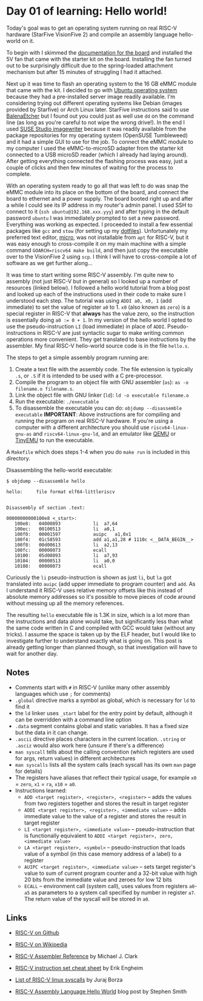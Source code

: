 # Day 01 of learning: Hello world!

Today's goal was to get an operating system running on real RISC-V hardware (StarFive VisionFive 2) and compile an assembly language hello-world on it.

To begin with I skimmed the [documentation for the board](https://doc-en.rvspace.org/VisionFive2/PDF/VisionFive2_QSG.pdf) and installed the 5V fan that came with the starter kit on the board. Installing the fan turned out to be surprisingly difficult due to the spring-loaded attachment mechanism but after 15 minutes of struggling I had it attached.

Next up it was time to flash an operating system to the 16 GB eMMC module that came with the kit. I decided to go with [Ubuntu operating system](https://wiki.ubuntu.com/RISC-V/StarFive%20VisionFive%202) because they had a pre-installed server image readily available. I'm considering trying out different operating systems like Debian (images provided by Starfive) or Arch Linux later.
StarFive instructions said to use [BalenaEtcher](https://etcher.balena.io/) but I found out you could just as well use `dd` on the command line (as long as you're careful to not wipe the wrong drive!). In the end I used [SUSE Studio imagewriter](https://software.opensuse.org/package/imagewriter) because it was readily available from the package repositories for my operating system (OpenSUSE Tumbleweed) and it had a simple GUI to use for the job. To connect the eMMC module to my computer I used the eMMC-to-microSD adapter from the starter kit connected to a USB microSD reader (which I already had laying around). After getting everything connected the flashing process was easy, just a couple of clicks and then few minutes of waiting for the process to complete.

With an operating system ready to go all that was left to do was snap the eMMC module into its place on the bottom of the board, and connect the board to ethernet and a power supply. The board booted right up and after a while I could see its IP address in my router's admin panel. I used SSH to connect to it (`ssh ubuntu@192.168.xxx.yyy`) and after typing in the default password `ubuntu` I was immediately prompted to set a new password. Everything was working as expected. I proceeded to install a few essential packages like `gcc` and `stow` (for setting up my [dotfiles](https://github.com/Andriamanitra/dotfiles)). Unfortunately my preferred text editor, [micro](https://github.com/zyedidia/micro), was not installable from `apt` for RISC-V, but it was easy enough to cross-compile it on my main machine with a simple command `GOARCH=riscv64 make build`, and then just copy the executable over to the VisionFive 2 using `scp`. I think I will have to cross-compile a lot of software as we get further along...

It was time to start writing some RISC-V assembly. I'm quite new to assembly (not just RISC-V but in general) so I looked up a number of resources (linked below). I followed a hello world tutorial from a blog post and looked up each of the instructions used in their code to make sure I understood each step. The tutorial was using `ADDI a0, x0, 1` (add immediate) to set the value of register `a0` to 1. `x0` (also known as `zero`) is a special register in RISC-V that **always** has the value zero, so the instruction is essentially doing `a0 := 0 + 1`. In my version of the hello world I opted to use the pseudo-instruction `LI` (load immediate) in place of `ADDI`. Pseudo-instructions in RISC-V are just syntactic sugar to make writing common operations more convenient. They get translated to base instructions by the assembler. My final RISC-V hello-world source code is in the file `hello.s`.

The steps to get a simple assembly program running are:
1. Create a text file with the assembly code. The file extension is typically `.s`, or `.S` if it is intended to be used with a C pre-processor.
1. Compile the program to an object file with GNU assembler (`as`): `as -o filename.o filename.s`.
1. Link the object file with GNU linker (`ld`): `ld -o executable filename.o`
1. Run the executable: `./executable`
1. To disassemble the executable you can do: `objdump --disassemble executable`
**IMPORTANT**: Above instructions are for compiling and running the program on real RISC-V hardware. If you're using a computer with a different architecture you should use `riscv64-linux-gnu-as` and `riscv64-linux-gnu-ld`, and an emulator like [QEMU](https://www.qemu.org/docs/master/system/target-riscv.html) or [TinyEMU](https://bellard.org/tinyemu/) to run the executable.

A `Makefile` which does steps 1-4 when you do `make run` is included in this directory.

Disassembling the hello-world executable:
```console
$ objdump --disassemble hello

hello:     file format elf64-littleriscv


Disassembly of section .text:

00000000000100e8 <_start>:
   100e8:	04000893          	li	a7,64
   100ec:	00100513          	li	a0,1
   100f0:	00001597          	auipc	a1,0x1
   100f4:	01c58593          	add	a1,a1,28 # 1110c <__DATA_BEGIN__>
   100f8:	00d00613          	li	a2,13
   100fc:	00000073          	ecall
   10100:	05d00893          	li	a7,93
   10104:	00000513          	li	a0,0
   10108:	00000073          	ecall
```

Curiously the `li` pseudo-instruction is shown as just `li`, but `la` got translated into `auipc` (add upper immediate to program counter) and `add`. As I understand it RISC-V uses relative memory offsets like this instead of absolute memory addresses so it's possible to move pieces of code around without messing up all the memory references.

The resulting `hello` executable file is 1.3K in size, which is a lot more than the instructions and data alone would take, but significantly less than what the same code written in C and compiled with GCC would take (without any tricks). I assume the space is taken up by the ELF header, but I would like to investigate further to understand exactly what is going on. This post is already getting longer than planned though, so that investigation will have to wait for another day.


## Notes

* Comments start with `#` in RISC-V (unlike many other assembly languages which use `;` for comments)
* `.global` directive marks a symbol as global, which is necessary for `ld` to find it
* the `ld` linker uses `_start` label for the entry point by default, although it can be overridden with a command line option
* `.data` segment contains global and static variables. It has a fixed size but the data in it can change.
* `.ascii` directive places characters in the current location. `.string` or `.asciz` would also work here (unsure if there's a difference)
* `man syscall` tells about the calling convention (which registers are used for args, return values) in different architectures
* `man syscalls` lists all the system calls (each syscall has its own `man` page for details)
* The registers have aliases that reflect their typical usage, for example `x0` = `zero`, `x1` = `ra`, `x10` = `a0`.
* Instructions learned:
    * `ADD <target register>, <register>, <register>` – adds the values from two registers together and stores the result in target register
    * `ADDI <target register>, <register>, <immediate value>` – adds immediate value to the value of a register and stores the result in target register
    * `LI <target register>, <immediate value>` – pseudo-instruction that is functionally equivalent to `ADDI <target register>, zero, <immediate value>`
    * `LA <target register>, <symbol>` – pseudo-instruction that loads value of a symbol (in this case memory address of a label) to a register
    * `AUIPC <target register>, <immediate value>` – sets target register's value to sum of current program counter and a 32-bit value with high 20 bits from the immediate value and zeroes for low 12 bits
    * `ECALL` – environment call (system call), uses values from registers `a0`-`a5` as parameters to a system call specified by number in register `a7`. The return value of the syscall will be stored in `a0`.


## Links

* [RISC-V on Github](https://github.com/riscv)

* [RISC-V on Wikipedia](https://en.wikipedia.org/wiki/RISC-V)

* [RISC-V Assembler Reference](https://michaeljclark.github.io/asm.html) by Michael J. Clark

* [RISC-V instruction set cheat sheet](https://blog.translusion.com/images/posts/RISC-V-cheatsheet-RV32I-4-3.pdf) by Erik Engheim

* [List of RISC-V linux syscalls](https://jborza.com/post/2021-05-11-riscv-linux-syscalls/) by Juraj Borza

* [RISC-V Assembly Language Hello World](https://smist08.wordpress.com/2019/09/07/risc-v-assembly-language-hello-world/) blog post by Stephen Smith
